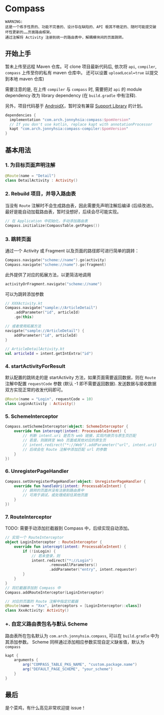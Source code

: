 # Compass

	WARNING:
	这是一个练手性质的、功能不完善的、设计存在缺陷的、API 极其不稳定的、随时可能提交破坏性更新的……页面路由框架。
	通过注解将 Activity 注册到统一的路由表中，解耦模块间的页面跳转。

## 开始上手

暂未上传至远程 Maven 仓库。可 clone 项目最新代码后, 依次将 `api`, `compiler`, `compass` 上传至你的私有 maven 仓库中。
还可以设置 `uploadLocal=true` 以提交到本地 maven 仓库)

需要注意的是, 在上传 `compiler` 与 `compass` 时, 需要把对 `api` 的 module dependency 改为 library dependency (在 `build.gradle` 中有注释).

另外，项目代码基于 [AndroidX](https://developer.android.com/jetpack/androidx/)，暂时没有兼容 [Support Library](https://developer.android.com/topic/libraries/support-library/index) 的计划。

```groovy
dependencies {
  implementation "com.arch.jonnyhsia:compass:$pomVersion"
  // If you don't use kotlin, replace kapt with annotationProcessor
  kapt "com.arch.jonnyhsia:compass-compiler:$pomVersion"
}
```

## 基本用法

### 1. 为目标页面声明注解

```kotlin
@Route(name = "Detail")
class DetailActivity : Activity()
```

### 2. Rebuild 项目，并导入路由表

当没有 `Route` 注解时不会生成路由表，因此需要先声明注解后编译 (后续改进)。
最好是能自动加载路由表，暂时没想好，后续会尽可能实现。

```kotlin
// 在 Application 中初始化，手动添加路由表
Compass.initialize(CompassTable.getPages())
```

### 3. 跳转页面

通过一个 Activity 或 Fragment 以及页面的路径即可进行简单的跳转：
```kotlin
Compass.navigate("scheme://name").go(activity)
Compass.navigate("scheme://name").go(fragment)
```
此外提供了对应的拓展方法，以更简洁地调用
```kotlin
activityOrFragment.navigate("scheme://name")
```
可以为跳转添加参数
```kotlin
// XXXActivity.kt
Compass.navigate("sample://ArticleDetail")
    .addParameter("id", articleId)
    .go(this)
    
// 或者使用拓展方法
navigate("sample://ArticleDetail") {
    addParameter("id", articleId)
}
    
// ArticleDetailActivity.kt
val articleId = intent.getIntExtra("id")
```

### 4. startActivityForResult
默认配置的跳转走的是 startActivity 方法，如果页面需要返回数据，则在 `Route` 注解中配置 `requestCode` 参数 (默认 -1 即不需要返回数据).
发送数据与接收数据双方实现正常的收发代码即可。

```kotlin
@Route(name = "Login", requestCode = 10)
class LoginActivity : Activity()
```

### 5. SchemeInterceptor

```kotlin
Compass.setSchemeInterceptor(object: SchemeInterceptor {
    override fun intercept(intent: ProcessableIntent) {
        // 判断 intent.uri 是否为 web 链接，实现内嵌页与原生页匹配
        // 若是，则跳转至 Web 页面或其他对应的原生页
        // intent.redirect("*://Web").addParameter("url", intent.uri)
        // 后续会在 Route 注解中添加匹配 url 的参数
    }
})
```

### 6. UnregisterPageHandler
```kotlin
Compass.setUnregisterPageHandler(object: UnregisterPageHandler {
    override fun handleUri(intent: ProcessableIntent) {
        // 跳转的页面并没有注册到路由表中
        // 可用于调试，或处理成前往其他页面
    }
})
```

### 7. RouteInterceptor
TODO: 需要手动添加拦截器到 Compass 中，后续实现自动添加。
```kotlin
// 实现一个 RouteInterceptor
object LoginInterceptor : RouteInterceptor {
    override fun intercept(intent: ProcessableIntent) {
        if (!isLogin) {
            // 若未登录，则
            intent.redirect("*://Login")
                    .removeAllParameters()
                    .addParameter("entry", intent.requester)
        }
    }
}
// 将拦截器添加到 Compass 中
Compass.addRouteInterceptor(LoginInterceptor)

// 对应的页面的 Route 注解中指定拦截器
@Route(name = "Xxx", interceptors = [LoginInterceptor::class])
class XxxActivity: Activity()
```


### +. 自定义路由表包名与默认 Scheme

路由表所在包名默认为 `com.arch.jonnyhsia.compass`, 可以在 `build.gradle` 中为其添加参数。
Scheme 同样通过添加相应参数实现自定义缺省值，默认为 `compass`

```groovy
kapt {
    arguments {
        arg("COMPASS_TABLE_PKG_NAME", "custom.package.name")
        arg("DEFAULT_PAGE_SCHEME", "your_scheme")
    }
}
```

## 最后

是个菜鸡，有什么高见非常欢迎提 issue！
